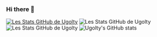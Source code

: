 ### Hi there 👋

<!--
**Ugolty/Ugolty** is a ✨ _special_ ✨ repository because its `README.md` (this file) appears on your GitHub profile.

Here are some ideas to get you started:

- 🔭 I’m currently working on ...
- 🌱 I’m currently learning ...
- 👯 I’m looking to collaborate on ...
- 🤔 I’m looking for help with ...
- 💬 Ask me about ...
- 📫 How to reach me: ...
- 😄 Pronouns: ...
- ⚡ Fun fact: ...
-->
[![Les Stats GitHub de Ugolty](https://github-readme-stats.vercel.app/api?username=Ugolty)](https://github.com/Ugolty/github-readme-stats)
![Les Stats GitHub de Ugolty](https://github-readme-stats.vercel.app/api?username=Ugolty&count_private=true)
![Les Stats GitHub de Ugolty](https://github-readme-stats.vercel.app/api?username=Ugolty&show_icons=true)
![Ugolty's GitHub stats](https://github-readme-stats.vercel.app/api?username=anuraghazra&theme=dark&show_icons=true)
